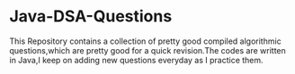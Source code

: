 # Java-DSA-Questions
This Repository contains a collection of pretty good compiled algorithmic questions,which are pretty good for a quick revision.The codes are written in Java,I keep on adding new questions everyday as I practice them.

